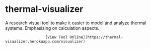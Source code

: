 # thermal-visualizer

A research visual tool to make it easier to model and analyze thermal systems. Emphasizing on calculation aspects. 

                      [View Tool Online](https://thermal-visualizer.herokuapp.com/visualizer)


